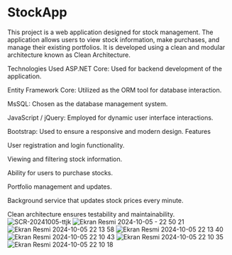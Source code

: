 # StockApp

This project is a web application designed for stock management. The application allows users to view stock information, make purchases, and manage their existing portfolios. It is developed using a clean and modular architecture known as Clean Architecture.

Technologies Used
ASP.NET Core: Used for backend development of the application.

Entity Framework Core: Utilized as the ORM tool for database interaction.

MsSQL: Chosen as the database management system.

JavaScript / jQuery: Employed for dynamic user interface interactions.

Bootstrap: Used to ensure a responsive and modern design.
Features

User registration and login functionality.

Viewing and filtering stock information.

Ability for users to purchase stocks.

Portfolio management and updates.

Background service that updates stock prices every minute.

Clean architecture ensures testability and maintainability.
![SCR-20241005-ttjk](https://github.com/user-attachments/assets/6f192cab-520a-4c60-8006-d2fd2fd45cf7)
![Ekran Resmi 2024-10-05 - 22 50 21](https://github.com/user-attachments/assets/e295757c-68ef-4e99-81d0-da5de6f4299a)
![Ekran Resmi 2024-10-05 22 13 58](https://github.com/user-attachments/assets/301c1e7e-9a5e-4dc1-8cf2-9a999dd8a1f9)
![Ekran Resmi 2024-10-05 22 13 40](https://github.com/user-attachments/assets/c59830b0-09ab-445d-9cb4-6406524d40f8)
![Ekran Resmi 2024-10-05 22 10 43](https://github.com/user-attachments/assets/fe09854b-d527-46db-b666-20ce494e656e)
![Ekran Resmi 2024-10-05 22 10 35](https://github.com/user-attachments/assets/6ec4cb71-3056-46df-b080-4dcb75e3496f)
![Ekran Resmi 2024-10-05 22 10 18](https://github.com/user-attachments/assets/d67c5cf9-f915-44fb-9bba-f1392218d197)

